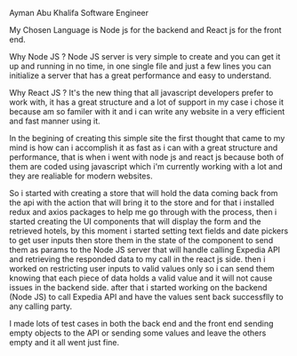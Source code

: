 Ayman Abu Khalifa
Software Engineer 

My Chosen Language is Node js for the backend and React js for the front end.

Why Node JS ?
Node JS server is very simple to create and you can get it up and running in no time, in one single file and just a few lines you can initialize a server that has a great performance and easy to understand.

Why React JS ?
It's the new thing that all javascript developers prefer to work with, it has a great structure and a lot of support
in my case i chose it because am so familer with it and i can write any website in a very efficient and fast manner using it.

In the begining of creating this simple site the first thought that came to my mind is how can i accomplish it as fast as i can with a great structure and performance, that is when i went with node js and react js because both of them are coded using javascript which i'm currently working with a lot and they are realiable for modern websites.

So i started with creating a store that will hold the data coming back from the api with the action that will bring it to the store and for that i installed redux and axios packages to help me go through with the process, then i started creating the UI components that will display the form and the retrieved hotels, by this moment i started setting text fields and date pickers to get user inputs then store them in the state of the component to send them as params to the Node JS server that will handle calling Expedia API and retrieving the responded data to my call in the react js side. then i worked on restricting user inputs to valid values only so i can send them knowing that each piece of data holds a valid value and it will not cause issues in the backend side. after that i started working on the backend (Node JS) to call Expedia API and have the values sent back successflly to any calling party.

I made lots of test cases in both the back end and the front end sending empty objects to the API or sending some values and leave the others empty and it all went just fine.